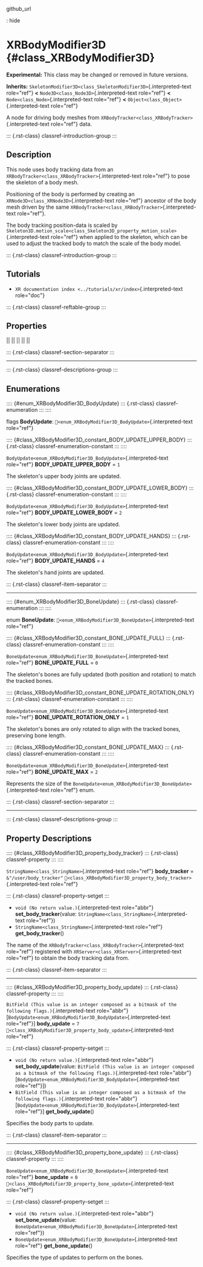 github_url

:   hide

# XRBodyModifier3D {#class_XRBodyModifier3D}

**Experimental:** This class may be changed or removed in future
versions.

**Inherits:**
`SkeletonModifier3D<class_SkeletonModifier3D>`{.interpreted-text
role="ref"} **\<** `Node3D<class_Node3D>`{.interpreted-text role="ref"}
**\<** `Node<class_Node>`{.interpreted-text role="ref"} **\<**
`Object<class_Object>`{.interpreted-text role="ref"}

A node for driving body meshes from
`XRBodyTracker<class_XRBodyTracker>`{.interpreted-text role="ref"} data.

::: {.rst-class}
classref-introduction-group
:::

## Description

This node uses body tracking data from an
`XRBodyTracker<class_XRBodyTracker>`{.interpreted-text role="ref"} to
pose the skeleton of a body mesh.

Positioning of the body is performed by creating an
`XRNode3D<class_XRNode3D>`{.interpreted-text role="ref"} ancestor of the
body mesh driven by the same
`XRBodyTracker<class_XRBodyTracker>`{.interpreted-text role="ref"}.

The body tracking position-data is scaled by
`Skeleton3D.motion_scale<class_Skeleton3D_property_motion_scale>`{.interpreted-text
role="ref"} when applied to the skeleton, which can be used to adjust
the tracked body to match the scale of the body model.

::: {.rst-class}
classref-introduction-group
:::

## Tutorials

- `XR documentation index <../tutorials/xr/index>`{.interpreted-text
  role="doc"}

::: {.rst-class}
classref-reftable-group
:::

## Properties

||
||
||
||
||

::: {.rst-class}
classref-section-separator
:::

------------------------------------------------------------------------

::: {.rst-class}
classref-descriptions-group
:::

## Enumerations

:::: {#enum_XRBodyModifier3D_BodyUpdate}
::: {.rst-class}
classref-enumeration
:::
::::

flags **BodyUpdate**:
`🔗<enum_XRBodyModifier3D_BodyUpdate>`{.interpreted-text role="ref"}

:::: {#class_XRBodyModifier3D_constant_BODY_UPDATE_UPPER_BODY}
::: {.rst-class}
classref-enumeration-constant
:::
::::

`BodyUpdate<enum_XRBodyModifier3D_BodyUpdate>`{.interpreted-text
role="ref"} **BODY_UPDATE_UPPER_BODY** = `1`

The skeleton\'s upper body joints are updated.

:::: {#class_XRBodyModifier3D_constant_BODY_UPDATE_LOWER_BODY}
::: {.rst-class}
classref-enumeration-constant
:::
::::

`BodyUpdate<enum_XRBodyModifier3D_BodyUpdate>`{.interpreted-text
role="ref"} **BODY_UPDATE_LOWER_BODY** = `2`

The skeleton\'s lower body joints are updated.

:::: {#class_XRBodyModifier3D_constant_BODY_UPDATE_HANDS}
::: {.rst-class}
classref-enumeration-constant
:::
::::

`BodyUpdate<enum_XRBodyModifier3D_BodyUpdate>`{.interpreted-text
role="ref"} **BODY_UPDATE_HANDS** = `4`

The skeleton\'s hand joints are updated.

::: {.rst-class}
classref-item-separator
:::

------------------------------------------------------------------------

:::: {#enum_XRBodyModifier3D_BoneUpdate}
::: {.rst-class}
classref-enumeration
:::
::::

enum **BoneUpdate**:
`🔗<enum_XRBodyModifier3D_BoneUpdate>`{.interpreted-text role="ref"}

:::: {#class_XRBodyModifier3D_constant_BONE_UPDATE_FULL}
::: {.rst-class}
classref-enumeration-constant
:::
::::

`BoneUpdate<enum_XRBodyModifier3D_BoneUpdate>`{.interpreted-text
role="ref"} **BONE_UPDATE_FULL** = `0`

The skeleton\'s bones are fully updated (both position and rotation) to
match the tracked bones.

:::: {#class_XRBodyModifier3D_constant_BONE_UPDATE_ROTATION_ONLY}
::: {.rst-class}
classref-enumeration-constant
:::
::::

`BoneUpdate<enum_XRBodyModifier3D_BoneUpdate>`{.interpreted-text
role="ref"} **BONE_UPDATE_ROTATION_ONLY** = `1`

The skeleton\'s bones are only rotated to align with the tracked bones,
preserving bone length.

:::: {#class_XRBodyModifier3D_constant_BONE_UPDATE_MAX}
::: {.rst-class}
classref-enumeration-constant
:::
::::

`BoneUpdate<enum_XRBodyModifier3D_BoneUpdate>`{.interpreted-text
role="ref"} **BONE_UPDATE_MAX** = `2`

Represents the size of the
`BoneUpdate<enum_XRBodyModifier3D_BoneUpdate>`{.interpreted-text
role="ref"} enum.

::: {.rst-class}
classref-section-separator
:::

------------------------------------------------------------------------

::: {.rst-class}
classref-descriptions-group
:::

## Property Descriptions

:::: {#class_XRBodyModifier3D_property_body_tracker}
::: {.rst-class}
classref-property
:::
::::

`StringName<class_StringName>`{.interpreted-text role="ref"}
**body_tracker** = `&"/user/body_tracker"`
`🔗<class_XRBodyModifier3D_property_body_tracker>`{.interpreted-text
role="ref"}

::: {.rst-class}
classref-property-setget
:::

- `void (No return value.)`{.interpreted-text role="abbr"}
  **set_body_tracker**(value:
  `StringName<class_StringName>`{.interpreted-text role="ref"})
- `StringName<class_StringName>`{.interpreted-text role="ref"}
  **get_body_tracker**()

The name of the `XRBodyTracker<class_XRBodyTracker>`{.interpreted-text
role="ref"} registered with `XRServer<class_XRServer>`{.interpreted-text
role="ref"} to obtain the body tracking data from.

::: {.rst-class}
classref-item-separator
:::

------------------------------------------------------------------------

:::: {#class_XRBodyModifier3D_property_body_update}
::: {.rst-class}
classref-property
:::
::::

`BitField (This value is an integer composed as a bitmask of the following flags.)`{.interpreted-text
role="abbr"}\[`BodyUpdate<enum_XRBodyModifier3D_BodyUpdate>`{.interpreted-text
role="ref"}\] **body_update** = `7`
`🔗<class_XRBodyModifier3D_property_body_update>`{.interpreted-text
role="ref"}

::: {.rst-class}
classref-property-setget
:::

- `void (No return value.)`{.interpreted-text role="abbr"}
  **set_body_update**(value:
  `BitField (This value is an integer composed as a bitmask of the following flags.)`{.interpreted-text
  role="abbr"}\[`BodyUpdate<enum_XRBodyModifier3D_BodyUpdate>`{.interpreted-text
  role="ref"}\])
- `BitField (This value is an integer composed as a bitmask of the following flags.)`{.interpreted-text
  role="abbr"}\[`BodyUpdate<enum_XRBodyModifier3D_BodyUpdate>`{.interpreted-text
  role="ref"}\] **get_body_update**()

Specifies the body parts to update.

::: {.rst-class}
classref-item-separator
:::

------------------------------------------------------------------------

:::: {#class_XRBodyModifier3D_property_bone_update}
::: {.rst-class}
classref-property
:::
::::

`BoneUpdate<enum_XRBodyModifier3D_BoneUpdate>`{.interpreted-text
role="ref"} **bone_update** = `0`
`🔗<class_XRBodyModifier3D_property_bone_update>`{.interpreted-text
role="ref"}

::: {.rst-class}
classref-property-setget
:::

- `void (No return value.)`{.interpreted-text role="abbr"}
  **set_bone_update**(value:
  `BoneUpdate<enum_XRBodyModifier3D_BoneUpdate>`{.interpreted-text
  role="ref"})
- `BoneUpdate<enum_XRBodyModifier3D_BoneUpdate>`{.interpreted-text
  role="ref"} **get_bone_update**()

Specifies the type of updates to perform on the bones.
